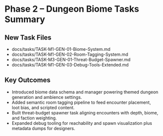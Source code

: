 # Phase 2 – Dungeon Biome Tasks Summary

## New Task Files

- docs/tasks/TASK-M1-GEN-01-Biome-System.md
- docs/tasks/TASK-M1-GEN-02-Room-Tagging-System.md
- docs/tasks/TASK-M3-GEN-01-Threat-Budget-Spawner.md
- docs/tasks/TASK-M1-GEN-03-Debug-Tools-Extended.md

## Key Outcomes

- Introduced biome data schema and manager powering themed dungeon generation and ambience settings.
- Added semantic room tagging pipeline to feed encounter placement, loot bias, and scripted content.
- Built threat-budget spawner task aligning encounters with depth, biome, and faction weighting.
- Expanded debug tooling for reachability and spawn visualization plus metadata dumps for designers.
